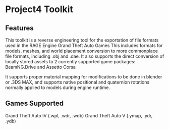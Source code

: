 # Project4 Toolkit

## Features

This toolkit is a reverse engineering tool for the exportation of file formats used in the RAGE Engine Grand Theft Auto Games
This includes formats for models, meshes, and world placement conversion to more commonplace file formats, including .obj and .dae.
It also supports the direct conversion of locally stored assets to 2 currently supported game packages: BeamNG.Drive and Assetto Corsa

It supports proper material mapping for modifications to be done in blender or .3DS MAX, and supports native positional and quaternion rotations normally applied to models during engine runtime. 

## Games Supported
Grand Theft Auto IV (.wpl, .wdr, .wdb)
Grand Theft Auto V (.ymap, .ydr, .ydb)


